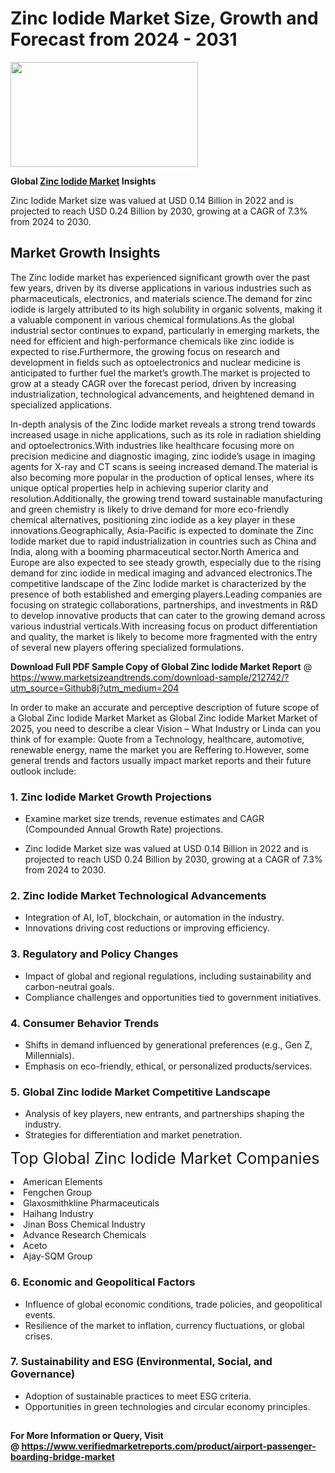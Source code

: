 <H1>Zinc Iodide Market Size, Growth and Forecast from 2024 - 2031</H1><img class="aligncenter size-medium wp-image-584254" src="https://thirdeyenews.in/wp-content/uploads/2024/09/Global-Market-Research-300x168.jpeg" alt="" width="300" height="168" /><p><strong>Global&nbsp;<a href="https://www.marketsizeandtrends.com/download-sample/212742/?utm_source=Github8j?utm_medium=204">Zinc Iodide Market</a> Insights</strong></p><p>Zinc Iodide Market size was valued at USD 0.14 Billion in 2022 and is projected to reach USD 0.24 Billion by 2030, growing at a CAGR of 7.3% from 2024 to 2030.</p><p><h2>Market Growth Insights</h2> <p>The Zinc Iodide market has experienced significant growth over the past few years, driven by its diverse applications in various industries such as pharmaceuticals, electronics, and materials science.The demand for zinc iodide is largely attributed to its high solubility in organic solvents, making it a valuable component in various chemical formulations.As the global industrial sector continues to expand, particularly in emerging markets, the need for efficient and high-performance chemicals like zinc iodide is expected to rise.Furthermore, the growing focus on research and development in fields such as optoelectronics and nuclear medicine is anticipated to further fuel the market’s growth.The market is projected to grow at a steady CAGR over the forecast period, driven by increasing industrialization, technological advancements, and heightened demand in specialized applications.</p> <p>In-depth analysis of the Zinc Iodide market reveals a strong trend towards increased usage in niche applications, such as its role in radiation shielding and optoelectronics.With industries like healthcare focusing more on precision medicine and diagnostic imaging, zinc iodide’s usage in imaging agents for X-ray and CT scans is seeing increased demand.The material is also becoming more popular in the production of optical lenses, where its unique optical properties help in achieving superior clarity and resolution.Additionally, the growing trend toward sustainable manufacturing and green chemistry is likely to drive demand for more eco-friendly chemical alternatives, positioning zinc iodide as a key player in these innovations.Geographically, Asia-Pacific is expected to dominate the Zinc Iodide market due to rapid industrialization in countries such as China and India, along with a booming pharmaceutical sector.North America and Europe are also expected to see steady growth, especially due to the rising demand for zinc iodide in medical imaging and advanced electronics.The competitive landscape of the Zinc Iodide market is characterized by the presence of both established and emerging players.Leading companies are focusing on strategic collaborations, partnerships, and investments in R&D to develop innovative products that can cater to the growing demand across various industrial verticals.With increasing focus on product differentiation and quality, the market is likely to become more fragmented with the entry of several new players offering specialized formulations.</p> <p><span class=""><strong>Download Full PDF Sample Copy of Global Zinc Iodide Market Report</strong> @ <a href="https://www.marketsizeandtrends.com/download-sample/212742/?utm_source=Github8j?utm_medium=204" target="_blank">https://www.marketsizeandtrends.com/download-sample/212742/?utm_source=Github8j?utm_medium=204</a></span></p><p>In order to make an accurate and perceptive description of future scope of a Global&nbsp;Zinc Iodide Market Market as Global&nbsp;Zinc Iodide Market Market of 2025, you need to describe a clear Vision &ndash; What Industry or Linda can you think of for example: Quote from a Technology, healthcare, automotive, renewable energy, name the market you are Reffering to.However, some general trends and factors usually impact market reports and their future outlook include:</p><h3>1.&nbsp;<strong>Zinc Iodide Market Growth Projections</strong></h3><ul><li>Examine market size trends, revenue estimates and CAGR (Compounded Annual Growth Rate) projections.</li><li><p>Zinc Iodide Market size was valued at USD 0.14 Billion in 2022 and is projected to reach USD 0.24 Billion by 2030, growing at a CAGR of 7.3% from 2024 to 2030.</p></li></ul><h3>2.&nbsp;<strong>Zinc Iodide Market Technological Advancements</strong></h3><ul><li>Integration of AI, IoT, blockchain, or automation in the industry.</li><li>Innovations driving cost reductions or improving efficiency.</li></ul><h3>3.&nbsp;<strong>Regulatory and Policy Changes</strong></h3><ul><li>Impact of global and regional regulations, including sustainability and carbon-neutral goals.</li><li>Compliance challenges and opportunities tied to government initiatives.</li></ul><h3>4.&nbsp;<strong>Consumer Behavior Trends</strong></h3><ul><li>Shifts in demand influenced by generational preferences (e.g., Gen Z, Millennials).</li><li>Emphasis on eco-friendly, ethical, or personalized products/services.</li></ul><h3>5.&nbsp;<strong>Global Zinc Iodide Market Competitive Landscape</strong></h3><ul><li>Analysis of key players, new entrants, and partnerships shaping the industry.</li><li>Strategies for differentiation and market penetration.</li></ul><p data-pm-slice="1 1 []"><span style="color: inherit; font-family: inherit; font-size: 25px;">Top Global Zinc Iodide Market Companies</span></p><div class="" data-test-id=""><p><li>American Elements</li><li> Fengchen Group</li><li> Glaxosmithkline Pharmaceuticals</li><li> Haihang Industry</li><li> Jinan Boss Chemical Industry</li><li> Advance Research Chemicals</li><li> Aceto</li><li> Ajay-SQM Group</li></p></div><h3>6.&nbsp;<strong>Economic and Geopolitical Factors</strong></h3><ul><li>Influence of global economic conditions, trade policies, and geopolitical events.</li><li>Resilience of the market to inflation, currency fluctuations, or global crises.</li></ul><h3>7.&nbsp;<strong>Sustainability and ESG (Environmental, Social, and Governance)</strong></h3><ul><li>Adoption of sustainable practices to meet ESG criteria.</li><li>Opportunities in green technologies and circular economy principles.</li></ul><h2><strong style="font-size: 14px;">For More Information or Query, Visit @&nbsp;</strong><a style="background-color: #ffffff; font-size: 14px;" href="https://www.marketsizeandtrends.com/report/zinc-iodide-market/" target="_blank">https://www.verifiedmarketreports.com/product/airport-passenger-boarding-bridge-market</a></h2>